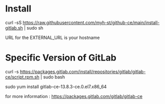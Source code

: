 # Install

curl -sS https://raw.githubusercontent.com/myh-st/github-ce/main/install-gitlab.sh | sudo sh


URL for the EXTERNAL_URL is your hostname 

# Specific Version of GitLab

curl -s https://packages.gitlab.com/install/repositories/gitlab/gitlab-ce/script.rpm.sh | sudo bash

sudo yum install gitlab-ce-13.8.3-ce.0.el7.x86_64

for more information : https://packages.gitlab.com/gitlab/gitlab-ce
